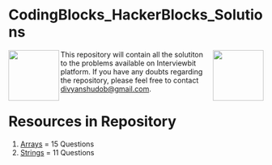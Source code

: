 # CodingBlocks_HackerBlocks_Solutions
<p>
<img height = "100" align = "left" src="https://minio.codingblocks.com/amoeba/OnlineLogo2020.svg">
<img height = "100" align = "right" src="https://minio.codingblocks.com/amoeba/OnlineLogo2020.svg">
</p>



This repository will contain all the solutiton to the problems available on Interviewbit platform. If you have any doubts regarding the repository, please feel free to contact divyanshudob@gmail.com.

# Resources in Repository

1. [Arrays](https://github.com/divyanshudob/CodingBlocks-HackerBlocks_Solutions/tree/main/Arrays) = 15 Questions 
2. [Strings](https://github.com/divyanshudob/CodingBlocks-HackerBlocks_Solutions/tree/main/Strings) = 11 Questions